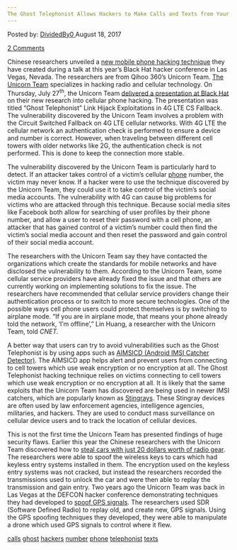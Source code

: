 ```yaml
---
The Ghost Telephonist Allows Hackers to Make Calls and Texts from Your Phone Number"
---
```

<article class="post-listing post-22027 post type-post status-publish format-standard has-post-thumbnail hentry  tag-calls tag-ghost tag-hackers tag-number tag-phone tag-telephonist tag-texts">
<div class="post-inner">
    <span>Posted by: <a href="https://www.deepdotweb.com/author/dividedby0/" title="">DividedBy0 </a></span>
<span>August 18, 2017</span>
    
<span><a href="https://www.deepdotweb.com/2017/08/18/ghost-telephonist-allows-hackers-make-calls-texts-phone-number/#comments">2 Comments</a></span>
</p>
<div class="clear"></div>
    
<p>Chinese researchers unveiled a <a href="https://www.cnet.com/news/an-exploit-between-lte-and-2g-lets-hackers-pretend-to-be-you/">new mobile phone hacking technique</a> they have created during a talk at this year&#8217;s Black Hat hacker conference in Las Vegas, Nevada. The researchers are from Qihoo 360’s Unicorn Team. <a href="https://translate.google.com/translate?hl=en&amp;sl=zh-CN&amp;u=http://unicorn.360.cn/&amp;prev=search">The Unicorn Team</a> specializes in hacking radio and cellular technology. On Thursday, July 27<sup>th</sup>, the Unicorn Team <a href="https://www.blackhat.com/us-17/briefings/schedule/#ghost-telephonist-link-hijack-exploitations-in-4g-lte-cs-fallback-6405">delivered a presentation at Black Hat</a> on their new research into cellular phone hacking. The presentation was titled “Ghost Telephonist” Link Hijack Exploitations in 4G LTE CS Fallback. The vulnerability discovered by the Unicorn Team involves a problem with the Circuit Switched Fallback on 4G LTE cellular networks. With 4G LTE the cellular network an authentication check is performed to ensure a device and number is correct. However, when traveling between different cell towers with older networks like 2G, the authentication check is not performed. This is done to keep the connection more stable.</p>
<p>The vulnerability discovered by the Unicorn Team is particularly hard to detect. If an attacker takes control of a victim’s cellular <a href="https://www.deepdotweb.com/tag/phone/">phone</a> number, the victim may never know. If a hacker were to use the technique discovered by the Unicorn Team, they could use it to take control of the victim’s social media accounts. The vulnerability with 4G can cause big problems for victims who are attacked through this technique. Because social media sites like Facebook both allow for searching of user profiles by their phone number, and allow a user to reset their password with a cell phone, an attacker that has gained control of a victim’s number could then find the victim’s social media account and then reset the password and gain control of their social media account.</p>
<p>The researchers with the Unicorn Team say they have contacted the organizations which create the standards for mobile networks and have disclosed the vulnerability to them. According to the Unicorn Team, some cellular service providers have already fixed the issue and that others are currently working on implementing solutions to fix the issue. The researchers have recommended that cellular service providers change their authentication process or to switch to more secure technologies. One of the possible ways cell phone users could protect themselves is by switching to airplane mode. “If you are in airplane mode, that means your phone already told the network, &#8216;I&#8217;m offline’,” Lin Huang, a researcher with the Unicorn Team, told <em>CNET.</em></p>
<p>A better way that users can try to avoid vulnerabilities such as the Ghost Telephonist is by using apps such as <a href="https://www.deepdotweb.com/2017/04/15/harpooning-stingray-detect-avoid-imsi-catchers-spy-cellular-phones-internet/">AIMSICD (Android IMSI Catcher Detector)</a>. The AIMSICD app helps alert and prevent users from connecting to cell towers which use weak encryption or no encryption at all. The Ghost Telephonist hacking technique relies on victims connecting to cell towers which use weak encryption or no encryption at all. It is likely that the same exploits that the Unicorn Team has discovered are being used in newer IMSI catchers, which are popularly known as <a href="https://www.deepdotweb.com/2017/06/08/feds-using-stingrays-catch-immigrants/">Stingrays</a>. These Stingray devices are often used by law enforcement agencies, intelligence agencies, militaries, and hackers. They are used to conduct mass surveillance on cellular device users and to track the location of cellular devices.</p>
<p>This is not the first time the Unicorn Team has presented findings of huge security flaws. Earlier this year the Chinese researchers with the Unicorn Team discovered how to <a href="https://www.wired.com/2017/04/just-pair-11-radio-gadgets-can-steal-car/">steal cars with just 20 dollars worth of radio gear</a>. The researchers were able to spoof the wireless keys to cars which had keyless entry systems installed in them. The encryption used on the keyless entry systems was not cracked, but instead the researchers recorded the transmissions used to unlock the car and were then able to replay the transmission and gain entry. Two years ago the Unicorn Team was back in Las Vegas at the DEFCON hacker conference demonstrating techniques they had developed to <a href="http://www.eweek.com/security/chinese-unicorn-team-hacks-gps-at-defcon">spoof GPS signals</a>. The researchers used SDR (Software Defined Radio) to replay old, and create new, GPS signals. Using the GPS spoofing techniques they developed, they were able to manipulate a drone which used GPS signals to control where it flew.</p>
</div>
<a href="https://www.deepdotweb.com/tag/calls/" rel="tag">calls</a> <a href="https://www.deepdotweb.com/tag/ghost/" rel="tag">ghost</a> <a href="https://www.deepdotweb.com/tag/hackers/" rel="tag">hackers</a> <a href="https://www.deepdotweb.com/tag/number/" rel="tag">number</a> <a href="https://www.deepdotweb.com/tag/phone/" rel="tag">phone</a> <a href="https://www.deepdotweb.com/tag/telephonist/" rel="tag">telephonist</a> <a href="https://www.deepdotweb.com/tag/texts/" rel="tag">texts</a></span> <span style="display:none" class="updated">2017-08-18</span>
<div style="display:none" class="vcard author" itemprop="author" itemscope itemtype="http://schema.org/Person"><strong class="fn" itemprop="name"><a href="https://www.deepdotweb.com/author/dividedby0/" title="Posts by DividedBy0" rel="author">DividedBy0</a></strong></div>
    
